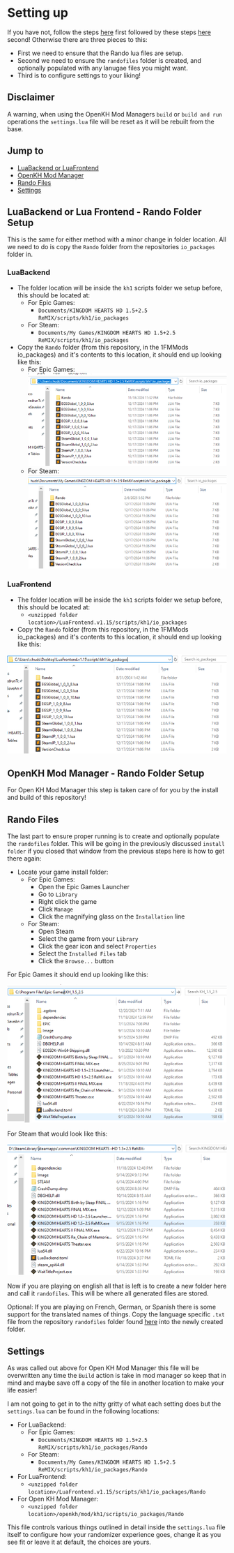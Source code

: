 # Setting up
If you have not, follow the steps [here](LUA.md) first followed by these steps [here](1FMMods/readme.md) second! Otherwise there are three pieces to this:
- First we need to ensure that the Rando lua files are setup.
- Second we need to ensure the `randofiles` folder is created, and optionally populated with any lanugae files you might want.
- Third is to configure settings to your liking!

## Disclaimer
A warning, when using the OpenKH Mod Managers `build` or `build and run` operations the `settings.lua` file will be reset as it will be rebuilt from the base.


## Jump to
- [LuaBackend or LuaFrontend](#lblf)
- [OpenKH Mod Manager](#omm)
- [Rando Files](#rfiles)
- [Settings](#set)

## <a name="lblf"></a>LuaBackend or Lua Frontend - Rando Folder Setup

This is the same for either method with a minor change in folder location. All we need to do is copy the `Rando` folder from the repositories `io_packages` folder in.

### LuaBackend

- The folder location will be inside the `kh1` scripts folder we setup before, this should be located at:
	- For Epic Games:
		- `Documents/KINGDOM HEARTS HD 1.5+2.5 ReMIX/scripts/kh1/io_packages`
	- For Steam:
		- `Documents/My Games/KINGDOM HEARTS HD 1.5+2.5 ReMIX/scripts/kh1/io_packages`
- Copy the `Rando` folder (from this repository, in the 1FMMods io_packages) and it's contents to this location, it should end up looking like this:
	- For Epic Games:
		![image](images/backend_epic_io_packages.png)
	- For Steam:
		![image](images/backend_steam_io_packages.png)

### LuaFrontend

- The folder location will be inside the `kh1` scripts folder we setup before, this should be located at:
	- `<unzipped folder location>/LuaFrontend.v1.15/scripts/kh1/io_packages`
- Copy the `Rando` folder (from this repository, in the 1FMMods io_packages) and it's contents to this location, it should end up looking like this:

![image](images/frontend_io_packages.png)

## <a name="omm"></a>OpenKH Mod Manager - Rando Folder Setup

For Open KH Mod Manager this step is taken care of for you by the install and build of this repository!

## <a name="rfiles"></a>Rando Files

The last part to ensure proper running is to create and optionally populate the `randofiles` folder. This will be going in the previously discussed `install folder` if you closed that window from the previous steps here is how to get there again:

- Locate your game install folder:
	- For Epic Games:
		- Open the Epic Games Launcher
		- Go to `Library`
		- Right click the game
		- Click `Manage`
		- Click the magnifying glass on the `Installation` line
	- For Steam:
		- Open Steam
		- Select the game from your `Library`
		- Click the gear icon and select `Properties`
		- Select the `Installed Files` tab
		- Click the `Browse...` button

For Epic Games it should end up looking like this:

![image](images/epic_install.png)

For Steam that would look like this:

![image](images/steam_install.png)

Now if you are playing on english all that is left is to create a new folder here and call it `randofiles`. This will be where all generated files are stored.

Optional: If you are playing on French, German, or Spanish there is some support for the translated names of things. Copy the language specific `.txt` file from the repository `randofiles` folder found [here](1FMMods/randofiles) into the newly created folder.

## <a name="set"></a> Settings

As was called out above for Open KH Mod Manager this file will be overwritten any time the `Build` action is take in mod manager so keep that in mind and maybe save off a copy of the file in another location to make your life easier!

I am not going to get in to the nitty gritty of what each setting does but the `settings.lua` can be found in the following locations:
- For LuaBackend:
	- For Epic Games:
		- `Documents/KINGDOM HEARTS HD 1.5+2.5 ReMIX/scripts/kh1/io_packages/Rando`
	- For Steam:
		- `Documents/My Games/KINGDOM HEARTS HD 1.5+2.5 ReMIX/scripts/kh1/io_packages/Rando`
- For LuaFrontend:
	- `<unzipped folder location>/LuaFrontend.v1.15/scripts/kh1/io_packages/Rando`
- For Open KH Mod Manager:
	- `<unzipped folder location>/openkh/mod/kh1/scripts/io_packages/Rando`

This file controls various things outlined in detail inside the `settings.lua` file itself to configure how your randomizer experience goes, change it as you see fit or leave it at default, the choices are yours.
